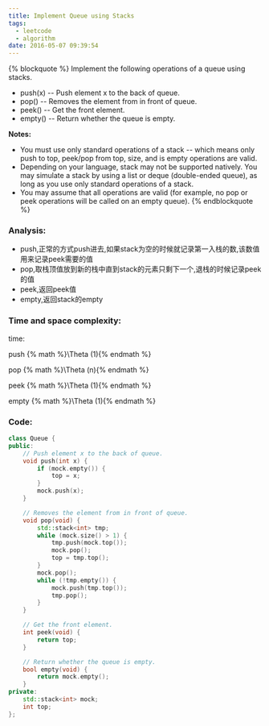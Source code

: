 ```yaml
---
title: Implement Queue using Stacks
tags:
  - leetcode
  - algorithm
date: 2016-05-07 09:39:54
---
```

{% blockquote %}
Implement the following operations of a queue using stacks.

+ push(x) -- Push element x to the back of queue.
+ pop() -- Removes the element from in front of queue.
+ peek() -- Get the front element.
+ empty() -- Return whether the queue is empty.

**Notes:**
+ You must use only standard operations of a stack -- which means only push to top, peek/pop from top, size, and is empty operations are valid.
+ Depending on your language, stack may not be supported natively. You may simulate a stack by using a list or deque (double-ended queue), as long as you use only standard operations of a stack.
+ You may assume that all operations are valid (for example, no pop or peek operations will be called on an empty queue).
{% endblockquote %}
<!-- more -->
### Analysis:
+ push,正常的方式push进去,如果stack为空的时候就记录第一入栈的数,该数值用来记录peek需要的值
+ pop,取栈顶值放到新的栈中直到stack的元素只剩下一个,退栈的时候记录peek的值
+ peek,返回peek值
+ empty,返回stack的empty
### Time and space complexity:
time:

push {% math %}\Theta (1){% endmath %}

pop  {% math %}\Theta (n){% endmath %}

peek {% math %}\Theta (1){% endmath %}

empty {% math %}\Theta (1){% endmath %}
### Code:
```cpp
class Queue {
public:
    // Push element x to the back of queue.
    void push(int x) {
        if (mock.empty()) {
            top = x;
        }
        mock.push(x);
    }

    // Removes the element from in front of queue.
    void pop(void) {
        std::stack<int> tmp;
        while (mock.size() > 1) {
            tmp.push(mock.top());
            mock.pop();
            top = tmp.top();
        }
        mock.pop();
        while (!tmp.empty()) {
            mock.push(tmp.top());
            tmp.pop();
        }
    }

    // Get the front element.
    int peek(void) {
        return top;
    }

    // Return whether the queue is empty.
    bool empty(void) {
        return mock.empty();
    }
private:
    std::stack<int> mock;
    int top;
};
```
